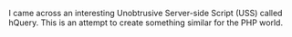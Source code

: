 I came across an interesting Unobtrusive Server-side Script (USS) called hQuery. This is an attempt to create something similar for the PHP world.